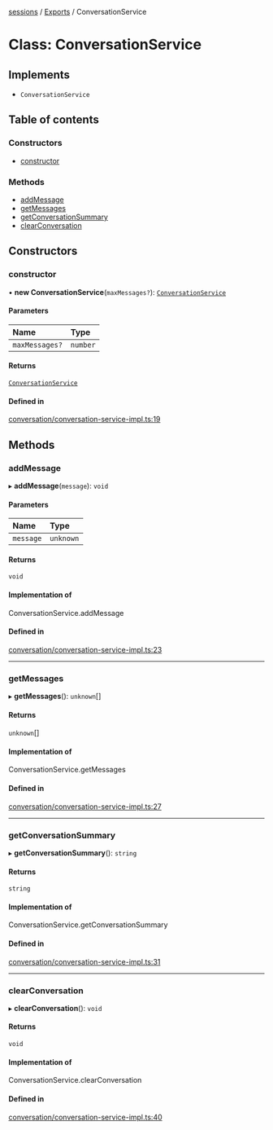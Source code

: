 <!-- 
 ⚠️  AUTO-GENERATED FILE - DO NOT EDIT MANUALLY
 This file is automatically generated by scripts/docs-generator.js
 To make changes, edit the source TypeScript files or update the generator script
-->

[sessions](../../) / [Exports](../modules) / ConversationService

# Class: ConversationService

## Implements

- `ConversationService`

## Table of contents

### Constructors

- [constructor](ConversationService#constructor)

### Methods

- [addMessage](ConversationService#addmessage)
- [getMessages](ConversationService#getmessages)
- [getConversationSummary](ConversationService#getconversationsummary)
- [clearConversation](ConversationService#clearconversation)

## Constructors

### constructor

• **new ConversationService**(`maxMessages?`): [`ConversationService`](ConversationService)

#### Parameters

| Name | Type |
| :------ | :------ |
| `maxMessages?` | `number` |

#### Returns

[`ConversationService`](ConversationService)

#### Defined in

[conversation/conversation-service-impl.ts:19](https://github.com/woojubb/robota/blob/e1b7b651a85a9b93f075b6523ec8de869e77f12c/packages/sessions/src/conversation/conversation-service-impl.ts#L19)

## Methods

### addMessage

▸ **addMessage**(`message`): `void`

#### Parameters

| Name | Type |
| :------ | :------ |
| `message` | `unknown` |

#### Returns

`void`

#### Implementation of

ConversationService.addMessage

#### Defined in

[conversation/conversation-service-impl.ts:23](https://github.com/woojubb/robota/blob/e1b7b651a85a9b93f075b6523ec8de869e77f12c/packages/sessions/src/conversation/conversation-service-impl.ts#L23)

___

### getMessages

▸ **getMessages**(): `unknown`[]

#### Returns

`unknown`[]

#### Implementation of

ConversationService.getMessages

#### Defined in

[conversation/conversation-service-impl.ts:27](https://github.com/woojubb/robota/blob/e1b7b651a85a9b93f075b6523ec8de869e77f12c/packages/sessions/src/conversation/conversation-service-impl.ts#L27)

___

### getConversationSummary

▸ **getConversationSummary**(): `string`

#### Returns

`string`

#### Implementation of

ConversationService.getConversationSummary

#### Defined in

[conversation/conversation-service-impl.ts:31](https://github.com/woojubb/robota/blob/e1b7b651a85a9b93f075b6523ec8de869e77f12c/packages/sessions/src/conversation/conversation-service-impl.ts#L31)

___

### clearConversation

▸ **clearConversation**(): `void`

#### Returns

`void`

#### Implementation of

ConversationService.clearConversation

#### Defined in

[conversation/conversation-service-impl.ts:40](https://github.com/woojubb/robota/blob/e1b7b651a85a9b93f075b6523ec8de869e77f12c/packages/sessions/src/conversation/conversation-service-impl.ts#L40)

